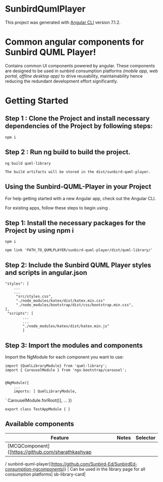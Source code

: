# SunbirdQumlPlayer

This project was generated with [Angular CLI](https://github.com/angular/angular-cli) version 7.1.2.

# Common angular components for Sunbird QUML Player!

Contains common UI components powered by angular. These components are designed to be used in sunbird consumption platforms *(mobile app, web portal, offline desktop app)* to drive reusability, maintainability hence reducing the redundant development effort significantly.

# Getting Started

## Step 1 : Clone the Project and install necessary dependencies of the Project by following steps: 

    npm i 

## Step 2 : Run ng build to build the project.

    ng build quml-library

    The build artifacts will be stored in the dist/sunbird-quml-player.


## Using the Sunbird-QUML-Player in your Project 

For help getting started with a new Angular app, check out the Angular CLI.

For existing apps, follow these steps to begin using .

## Step 1: Install the necessary packages for the Project by using npm i 

    npm i 

    npm link 'PATH_TO_QUMLPLAYER/sunbird-quml-player/dist/quml-library/'
	

  
## Step 2: Include the Sunbird QUML Player styles and scripts in angular.json 

    "styles": [
	    ...
	    ...
         "src/styles.css",
         "./node_modules/katex/dist/katex.min.css"
         "./node_modules/bootstrap/dist/css/bootstrap.min.css",
    ],
     "scripts": [
            ...
            ...
            "./node_modules/katex/dist/katex.min.js"
            ]

## Step 3: Import the modules and components

Import the NgModule for each component you want to use:

    import {QumlLibraryModule} from 'quml-library';
    import { CarouselModule } from 'ngx-bootstrap/carousel';


    @NgModule({
	    ...
	    imports: [ QumlLibraryModule,
   `     CarouselModule.forRoot()],
	    ...
    })

    export class TestAppModule { }

## Available components

| Feature | Notes| Selector|
|--|--|--|
| [MCQComponent]([https://github.com/sharathkashyap
/
sunbird-quml-player](https://github.com/Sunbird-Ed/SunbirdEd-consumption-ngcomponents)) | Can be used in the library page for all consumption platforms| sb-library-card|